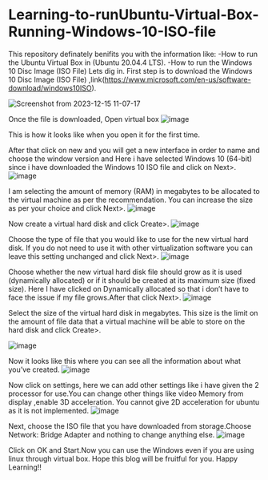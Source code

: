 # Learning-to-runUbuntu-Virtual-Box-Running-Windows-10-ISO-file
This repository definately benifits you with the information like:
-How to run the Ubuntu Virtual Box in (Ubuntu 20.04.4 LTS).
-How to run the Windows 10 Disc Image (ISO File)
Lets dig in.
First step is to download the Windows 10 Disc Image (ISO File) ,link(https://www.microsoft.com/en-us/software-download/windows10ISO). 

![Screenshot from 2023-12-15 11-07-17](https://github.com/rejinadel/Learning-to-runUbuntu-Virtual-Box-Running-Windows-10-ISO-file/assets/77151557/6d6e98c2-ac24-43f0-9dcd-fd65673ae853)


Once the file is downloaded, Open virtual box
![image](https://github.com/rejinadel/Learning-to-runUbuntu-Virtual-Box-Running-Windows-10-ISO-file/assets/77151557/e18847ef-988d-4c93-9c43-0aa226cc592b)


This is how it looks like when you open it for the first time.

After that click on new and you will get a new interface in order to name and choose the window version and Here i have selected Windows 10 (64-bit) since i have downloaded the Windows 10 ISO file and click on Next>.
![image](https://github.com/rejinadel/Learning-to-runUbuntu-Virtual-Box-Running-Windows-10-ISO-file/assets/77151557/d6119cb3-37fc-4d1e-b465-c4bc93a01d45)


I am selecting the amount of memory (RAM) in megabytes to be allocated to the virtual machine as per the recommendation. You can increase the size as per your choice and click Next>.
![image](https://github.com/rejinadel/Learning-to-runUbuntu-Virtual-Box-Running-Windows-10-ISO-file/assets/77151557/bf5f8665-f8fe-4ab2-ab43-4db8684f2455)


Now create a virtual hard disk and click Create>.
![image](https://github.com/rejinadel/Learning-to-runUbuntu-Virtual-Box-Running-Windows-10-ISO-file/assets/77151557/4c76e0e7-a3e7-4944-943f-19a8f1f823be)


Choose the type of file that you would like to use for the new virtual hard disk. If you do not need to use it with other virtualization software you can leave this setting unchanged and click Next>.
![image](https://github.com/rejinadel/Learning-to-runUbuntu-Virtual-Box-Running-Windows-10-ISO-file/assets/77151557/869740ce-a0bc-4946-97e5-77f2afcea70d)


Choose whether the new virtual hard disk file should grow as it is used (dynamically allocated) or if it should be created at its maximum size (fixed size). Here I have clicked on Dynamically allocated so that i don’t have to face the issue if my file grows.After that click Next>.
![image](https://github.com/rejinadel/Learning-to-runUbuntu-Virtual-Box-Running-Windows-10-ISO-file/assets/77151557/2b20f68c-01a0-4011-99cb-68d417fe0a54)



Select the size of the virtual hard disk in megabytes. This size is the limit on the amount of file data that a virtual machine will be able to store on the hard disk and click Create>.


![image](https://github.com/rejinadel/Learning-to-runUbuntu-Virtual-Box-Running-Windows-10-ISO-file/assets/77151557/54153012-c0df-469f-bd2f-98488643e412)


Now it looks like this where you can see all the information about what you’ve created.
![image](https://github.com/rejinadel/Learning-to-runUbuntu-Virtual-Box-Running-Windows-10-ISO-file/assets/77151557/44288418-867b-4620-bb63-ce805c7fbf15)


Now click on settings, here we can add other settings like i have given the 2 processor for use.You can change other things like video Memory from display ,enable 3D acceleration. You cannot give 2D acceleration for ubuntu as it is not implemented.
![image](https://github.com/rejinadel/Learning-to-runUbuntu-Virtual-Box-Running-Windows-10-ISO-file/assets/77151557/1cd8909c-f9ce-4c63-b76e-ff6d588d2c78)


Next, choose the ISO file that you have downloaded from storage.Choose Network: Bridge Adapter and nothing to change anything else.
![image](https://github.com/rejinadel/Learning-to-runUbuntu-Virtual-Box-Running-Windows-10-ISO-file/assets/77151557/7918d9f6-ad00-4b03-bb2d-7cee19a6df21)


Click on OK and Start.Now you can use the Windows even if you are using linux through virtual box. Hope this blog will be fruitful for you. Happy Learning!!























